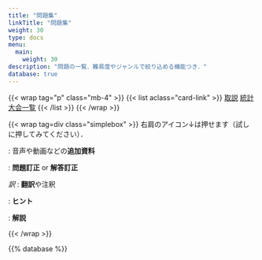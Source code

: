 ```yaml
---
title: "問題集"
linkTitle: "問題集"
weight: 30
type: docs
menu:
  main:
    weight: 30
description: "問題の一覧．難易度やジャンルで絞り込める機能つき．"
database: true
---
```


{{< wrap tag="p" class="mb-4" >}}
{{< list aclass="card-link" >}}
[取説](about/)
[統計](statistics/)
[大会一覧](contests/)
{{< /list >}}
{{< /wrap >}}

{{< wrap tag=div class="simplebox" >}}
右肩のアイコン↓は押せます（試しに押してみてください）．

<a class="text-muted" tabindex="0" role="button" data-toggle="popover" data-trigger="focus" data-html="true" data-content="<div class=&#34;card web-card d-flex flex-row mb-3&#34;><a href=&#34;&#34; target=&#34;_blank&#34;></a><div class=&#34;thumb center&#34;><div class=&#34;icon material&#34;><i class=&#34;fas fa-icons&#34;></i></div></div><div class=&#34;card-body p-2&#34;><h5 class=&#34;card-title mb-1&#34;>必要な追加資料を入手（クリック）</h5></div></div>"><i class="fas fa-icons fa-fw"></i></a>
: 音声や動画などの**追加資料**

<a class="text-muted" tabindex="0" role="button" data-toggle="popover" data-trigger="focus" data-content="訂正（へのリンク）が表示されます"><i class="fas fa-exclamation-circle fa-fw"></i></a>
: **問題訂正** or **解答訂正**

<a class="text-muted" tabindex="0" role="button" data-toggle="popover" data-trigger="focus" data-content="翻訳や注釈へのリンクが表示されます"><span class="unmot"><span class="fa-stack stack-small fa-1x"><i class="fas fa-comment fa-lg fa-stack-1x"></i><i class="fas fa-stack-1x fa-stack-text">訳</i></span></span></a>
: **翻訳**や注釈

<a class="text-muted" tabindex="0" role="button" data-toggle="popover" data-trigger="focus" data-content="ヒントへのリンクが表示されます"><i class="fas fa-lightbulb fa-fw"></i></a>
: **ヒント**

<a class="text-muted" tabindex="0" role="button" data-toggle="popover" data-trigger="focus" data-content="解説ブログへのリンクが表示されます"><i class="fas fa-chalkboard-teacher fa-fw"></i></a>
: **解説**

{{< /wrap >}}

{{% database %}}
